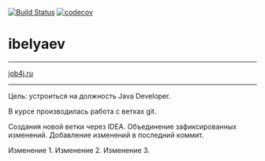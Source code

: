 [![Build Status](https://travis-ci.org/IvanBelyaev/ibelyaev.svg?branch=master)](https://travis-ci.org/IvanBelyaev/ibelyaev)
[![codecov](https://codecov.io/gh/IvanBelyaev/ibelyaev/branch/master/graph/badge.svg)](https://codecov.io/gh/IvanBelyaev/ibelyaev)

# ibelyaev
***
[job4j.ru](http://job4j.ru/)
***
Цель: устроиться на должность Java Developer.

В курсе производилась работа с ветках git.

Создания новой ветки через IDEA.
Объединение зафиксированных изменений.
Добавление изменений в последний коммит.

Изменение 1.
Изменение 2.
Изменение 3.